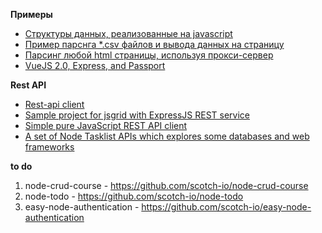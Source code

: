

**Примеры**

- [Структуры данных, реализованные на javascript](./itsy-bitsy-data-structures-master)
- [Пример парснга *.csv файлов и вывода данных на страницу](./parsing-csv)
- [Парсинг любой html страницы, используя прокси-сервер](./parce.html)
- [VueJS 2.0, Express, and Passport](./vuejs2-authentication)

**Rest API**

- [Rest-api client](./rest-api)
- [Sample project for jsgrid with ExpressJS REST service](https://github.com/tabalinas/jsgrid-express)
- [Simple pure JavaScript REST API client](https://github.com/Amareis/another-rest-client)
- [A set of Node Tasklist APIs which explores some databases and web frameworks](https://github.com/caio-ribeiro-pereira/node-api-examples)


**to do**

1. node-crud-course - https://github.com/scotch-io/node-crud-course
2. node-todo - https://github.com/scotch-io/node-todo
3. easy-node-authentication - https://github.com/scotch-io/easy-node-authentication